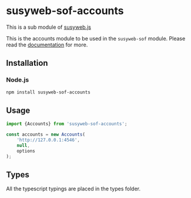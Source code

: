 # susyweb-sof-accounts

This is a sub module of [susyweb.js][repo]

This is the accounts module to be used in the `susyweb-sof` module.
Please read the [documentation][docs] for more.

## Installation

### Node.js

```bash
npm install susyweb-sof-accounts
```

## Usage

```js
import {Accounts} from 'susyweb-sof-accounts';

const accounts = new Accounts(
    'http://127.0.0.1:4546',
    null,
    options
);
```

## Types 

All the typescript typings are placed in the types folder. 

[docs]: http://susywebjs.readthedocs.io/en/1.0/
[repo]: https://octonion.institute/susy-js/susyweb.js
